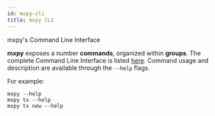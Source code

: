 ```yaml
---
id: mxpy-cli
title: mxpy CLI
---
```


[comment]: # (mx-context-auto)

mxpy's Command Line Interface

**mxpy** exposes a number **commands**, organized within **groups**. The complete Command Line Interface is listed [here](https://github.com/multiversx/mx-sdk-py-cli/blob/main/CLI.md). Command usage and description are available through the `--help` flags.

For example:

```
mxpy --help
mxpy tx --help
mxpy tx new --help
```
